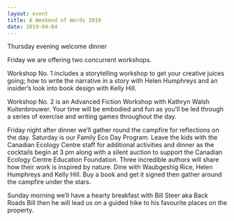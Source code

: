 ```yaml
---
layout: event
title: A Weekend of Words 2019
date: 2019-04-04
---
```


Thursday evening welcome dinner

Friday we are offering two concurrent workshops.

Workshop No. 1 includes a storytelling workshop to get your creative juices going; how to write the narrative in a story with Helen Humphreys and an insider’s look into book design with Kelly Hill.

Workshop No. 2 is an Advanced Fiction Workshop with Kathryn Walsh Kuitenbrouwer. Your time will be embodied and fun as you’ll be led through a series of exercise and writing games throughout the day.

Friday night after dinner we’ll gather round the campfire for reflections on the day. Saturday is our Family Eco Day Program. Leave the kids with the Canadian Ecology Centre staff for additional activities and dinner as the cocktails begin at 3 pm along with a silent auction to support the Canadian Ecology Centre Education Foundation. Three incredible authors will share how their work is inspired by nature. Dine with Waubgeshig Rice, Helen Humphreys and Kelly Hill. Buy a book and get it signed then gather around the campfire under the stars.

Sunday morning we’ll have a hearty breakfast with Bill Steer aka Back Roads Bill then he will lead us on a guided hike to his favourite places on the property.
